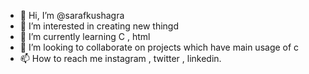 - 👋 Hi, I’m @sarafkushagra
- 👀 I’m interested in creating new thingd
- 🌱 I’m currently learning C , html
- 💞️ I’m looking to collaborate on projects which have main usage of c
- 📫 How to reach me instagram , twitter , linkedin.

<!---
sarafkushagra/sarafkushagra is a ✨ special ✨ repository because its `README.md` (this file) appears on your GitHub profile.
You can click the Preview link to take a look at your changes.
--->
